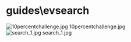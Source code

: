 <h1>guides\evsearch</h1>
<div class="container text-center">
<div class="row">
<div class="col col-lg-2 col-6">
<img src="https://media.evkx.net/multimedia/guides/evsearch/10percentchallenge_xst.jpg" class="img-thumbnail" alt="10percentchallenge.jpg">
10percentchallenge.jpg
</div>
<div class="col col-lg-2 col-6">
<img src="https://media.evkx.net/multimedia/guides/evsearch/search_1_xst.jpg" class="img-thumbnail" alt="search_1.jpg">
search_1.jpg
</div>
</div>
</div>
